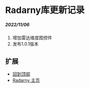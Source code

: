 # Radarny库更新记录

##### 2022/11/06
1. 增加雷达维度图控件
2. 发布1.0.1版本

## 扩展
- [回到顶部](https://github.com/LZ9/Radarny/blob/master/radarny/readme_update.md)
- [Radarny 主页](https://github.com/LZ9/Radarny#radarny)

